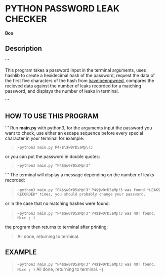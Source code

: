 # PYTHON PASSWORD LEAK CHECKER

#### Boo

## Description

'''

This program takes a password input in the terminal arguments, uses hashlib to create a hexidecimal hash of the password, request the data of the first five characters of the hash from [haveibeenpwned](https://haveibeenpwned.com/), compares the recieved data against the number of leaks recorded for a matching password, and displays the number of leaks in terminal.

'''

## HOW TO USE THIS PROGRAM

'''
Run **main.py** with python3, for the arguments input the password you want to check, use either an escape sequence before every special character in your terminal for example:

> ``~python3 main.py P4\$\$w0rD5aMp\!3``

or you can put the password in double quotes:

> ``~python3 main.py "P4$$w0rD5aMp!3"``

'''
The terminal will display a message depending on the number of leaks recorded:

> ``~python3 main.py "P4$$w0rD5aMp!3"``
> ``P4$$w0rD5aMp!3 was found *LEAKS RECORDED* times, you should probably change your password.``

or in the case that no matching hashes were found:

> ``~python3 main.py "P4$$w0rD5aMp!3"``
> ``P4$$w0rD5aMp!3 was NOT found. Nice ; )``

the program then returns to terminal after printing:

> All done, returning to terminal.

## EXAMPLE

> ``~python3 main.py "P4$$w0rD5aMp!3"``
> ``P4$$w0rD5aMp!3 was NOT found. Nice ; )``
> All done, returning to terminal.
> ``~|``

